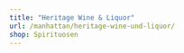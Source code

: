 ```yaml
---
title: "Heritage Wine & Liquor"
url: /manhattan/heritage-wine-und-liquor/
shop: Spirituosen
---
```

